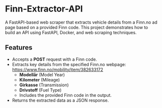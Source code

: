 # Finn-Extractor-API

A FastAPI-based web scraper that extracts vehicle details from a Finn.no ad page based on a provided Finn code. This project demonstrates how to build an API using FastAPI, Docker, and web scraping techniques.

## Features
- Accepts a **POST** request with a Finn code.
- Extracts key details from the specified Finn.no webpage: https://www.finn.no/mobility/item/382633172
  - **Modellår** (Model Year)
  - **Kilometer** (Mileage)
  - **Girkasse** (Transmission)
  - **Drivstoff** (Fuel Type)
  - Includes the provided Finn code in the output.
- Returns the extracted data as a JSON response.

